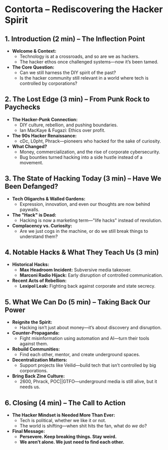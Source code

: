 # **Contorta – Rediscovering the Hacker Spirit**  

## **1. Introduction (2 min) – The Inflection Point**  

- **Welcome & Context:**  
  - Technology is at a crossroads, and so are we as hackers.  
  - The hacker ethos once challenged systems—now it’s been tamed.  
- **The Core Question:**  
  - Can we still harness the DIY spirit of the past?  
  - Is the hacker community still relevant in a world where tech is controlled by corporations?  

## **2. The Lost Edge (3 min) – From Punk Rock to Paychecks**  

- **The Hacker-Punk Connection:**  
  - DIY culture, rebellion, and pushing boundaries.  
  - Ian MacKaye & Fugazi: Ethics over profit.  
- **The 90s Hacker Renaissance:**  
  - cDc, L0pht, Phrack—pioneers who hacked for the sake of curiosity.  
- **What Changed?**  
  - Money, commercialization, and the rise of corporate cybersecurity.  
  - Bug bounties turned hacking into a side hustle instead of a movement.  

## **3. The State of Hacking Today (3 min) – Have We Been Defanged?**  

- **Tech Oligarchs & Walled Gardens:**  
  - Expression, innovation, and even our thoughts are now behind paywalls.  
- **The "Hack" is Dead:**  
  - Hacking is now a marketing term—"life hacks" instead of revolution.  
- **Complacency vs. Curiosity:**  
  - Are we just cogs in the machine, or do we still break things to understand them?  

## **4. Notable Hacks & What They Teach Us (3 min)**  

- **Historical Hacks:**  
  - **Max Headroom Incident:** Subversive media takeover.  
  - **Marconi Radio Hijack:** Early disruption of controlled communication.  
- **Recent Acts of Rebellion:**  
  - **Lexipol Leak:** Fighting back against corporate and state secrecy.  

## **5. What We Can Do (5 min) – Taking Back Our Power**  

- **Reignite the Spirit:**  
  - Hacking isn’t just about money—it’s about discovery and disruption.  
- **Counter-Propaganda:**  
  - Fight misinformation using automation and AI—turn their tools against them.  
- **Rebuild Communities:**  
  - Find each other, mentor, and create underground spaces.  
- **Decentralization Matters:**  
  - Support projects like Veilid—build tech that isn’t controlled by big corporations.  
- **Bring Back Zine Culture:**  
  - 2600, Phrack, POC||GTFO—underground media is still alive, but it needs us.  

## **6. Closing (4 min) – The Call to Action**  

- **The Hacker Mindset is Needed More Than Ever:**  
  - Tech is political, whether we like it or not.  
  - The world is shifting—when shit hits the fan, what do *we* do?  
- **Final Message:**  
  - **Persevere. Keep breaking things. Stay weird.**  
  - **We aren’t alone. We just need to find each other.**  
